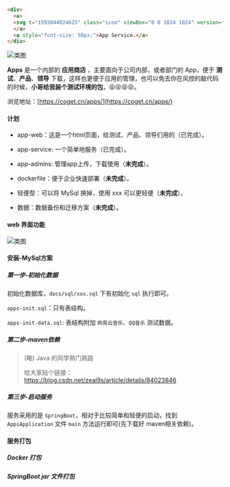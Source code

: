 

```html

<div>
  <a>
  <svg t="1593844024625" class="icon" viewBox="0 0 1024 1024" version="1.1" xmlns="http://www.w3.org/2000/svg" p-id="3875" width="128" height="128"><path d="M483.555556 10.723556a85.333333 85.333333 0 0 1 82.574222 0l381.952 211.057777a85.333333 85.333333 0 0 1 44.088889 74.695111v419.015112a85.333333 85.333333 0 0 1-44.088889 74.666666l-381.952 211.114667a85.333333 85.333333 0 0 1-82.545778 0l-381.952-211.057778a85.333333 85.333333 0 0 1-44.088889-74.723555v-418.986667A85.333333 85.333333 0 0 1 101.632 221.866667L483.555556 10.695111v0.028445z m423.253333 285.781333l-381.980445-211.057778-381.952 211.057778v418.986667l381.952 211.057777 382.008889-211.057777v-418.986667zM222.151111 338.716444a42.666667 42.666667 0 0 1 57.969778-16.725333l244.736 135.253333 244.792889-135.253333a42.666667 42.666667 0 0 1 41.244444 74.666667l-243.370666 134.542222v268.145778a42.666667 42.666667 0 0 1-85.333334 0v-268.174222l-243.370666-134.485334a42.666667 42.666667 0 0 1-16.668445-58.026666v0.056888z" p-id="3876" fill="#d4237a"></path></svg>
  </a>
  <a style="font-size: 50px;">App Service.</a>
</div>

```

![类图](https://f100.coget.cn/apps/app-128.svg)





**Apps** 是一个内部的 **应用商店** ，主要面向于公司内部，或者部门的 App，便于 **测试**、**产品**、**领导** 下载，这样也更便于应用的管理，也可以免去你在风控的敲代码的时候，**小哥给我装个测试环境的包**，😝😝😝😝。

浏览地址：[https://coget.cn/apps/](https://coget.cn/apps/)

#### 计划

- app-web：这是一个html页面，给测试、产品、领导们用的（已完成）。
- app-service: 一个简单地服务（已完成）。
- app-admins: 管理app上传，下载使用（**未完成**）。

- dockerfile：便于企业快速部署（**未完成**）。
- 轻便型：可以将 MySql 换掉，使用 xxx 可以更轻便（**未完成**）。
- 数据：数据备份和迁移方案（**未完成**）。



#### web 界面功能



![类图](http://f100.coget.cn/apps/web-demonstration.gif)





#### 安装-MySql方案

##### 第一步-初始化数据

初始化数据库，`docs/sql/xxx.sql` 下有初始化 `sql` 执行即可。

`apps-init.sql`：只有表结构。

`apps-init-data.sql`: 表结构附加 `网易云音乐`、`QQ音乐` 测试数据。



##### 第二步-maven依赖



> (略) Java 的同学熟门熟路
>
> 给大家贴个链接：https://blog.csdn.net/zeal9s/article/details/84023846



##### 第三步-启动服务

服务采用的是 `SpringBoot`，相对于比较简单和轻便的启动，找到 `AppsApplication` 文件 `main` 方法运行即可(先下载好 maven相关依赖)。



#### 服务打包



##### Docker 打包





##### SpringBoot jar 文件打包








